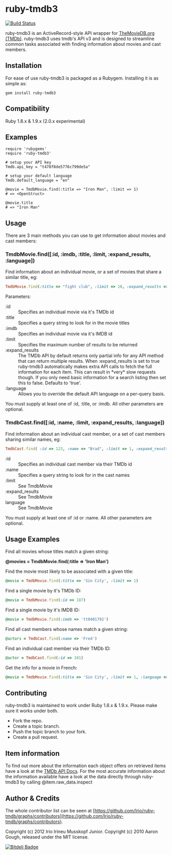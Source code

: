 # ruby-tmdb3

[![Build Status](https://travis-ci.org/Irio/ruby-tmdb.png?branch=master)](https://travis-ci.org/Irio/ruby-tmdb)

ruby-tmdb3 is an ActiveRecord-style API wrapper for [TheMovieDB.org (TMDb)](http://www.themoviedb.org/). ruby-tmdb3 uses tmdb's API v3 and is designed to streamline common tasks associated with finding information about movies and cast members.

## Installation

For ease of use ruby-tmdb3 is packaged as a Rubygem. Installing it is as simple as:

```console
gem install ruby-tmdb3
```

## Compatibility

Ruby 1.8.x & 1.9.x (2.0.x experimental)

## Examples

```console
require 'rubygems'
require 'ruby-tmdb3'

# setup your API key
Tmdb.api_key = "t478f8de5776c799de5a"

# setup your default language
Tmdb.default_language = "en"

@movie = TmdbMovie.find(:title => "Iron Man", :limit => 1)
# => <OpenStruct>

@movie.title
# => "Iron Man"
```

## Usage

There are 3 main methods you can use to get information about movies and cast members:

### TmdbMovie.find([:id, :imdb, :title, :limit, :expand_results, :language])

Find information about an individual movie, or a set of movies that share a similar title, eg:

```ruby
TmdbMovie.find(:title => "fight club", :limit => 10, :expand_results => true, :language => "en")
```

Parameters:

<dl>
<dt>:id<dt><dd>Specifies an individual movie via it's TMDb id</dd>
<dt>:title<dt><dd>Specifies a query string to look for in the movie titles</dd>
<dt>:imdb<dt><dd>Specifies an individual movie via it's IMDB id</dd>
<dt>:limit<dt><dd>Specifies the maximum number of results to be returned</dd>
<dt>:expand_results<dt><dd>The TMDb API by default returns only partial info for any API method that can return multiple results. When :expand_results is set to true ruby-tmdb3 automatically makes extra API calls to fetch the full information for each item. This can result in *very* slow requests though. If you only need basic information for a search listing then set this to false. Defaults to 'true'.</dd>
<dt>:language<dt><dd>Allows you to override the default API language on a per-query basis.</dd>
</dl>

You must supply at least one of :id, :title, or :imdb. All other parameters are optional.

### TmdbCast.find([:id, :name, :limit, :expand_results, :language])

Find information about an individual cast member, or a set of cast members sharing similar names, eg:

```ruby
TmdbCast.find( :id => 123, :name => "Brad", :limit => 1, :expand_results => true)
```

<dl>
<dt>:id<dt><dd>Specifies an individual cast member via their TMDb id</dd>
<dt>:name<dt><dd>Specifies a query string to look for in the cast names</dd>
<dt>:limit<dt><dd>See TmdbMovie</dd>
<dt>:expand_results<dt><dd>See TmdbMovie</dd>
<dt>language<dt><dd>See TmdbMovie</dd>
</dl>

You must supply at least one of :id or :name. All other parameters are optional.


## Usage Examples

Find all movies whose titles match a given string:

**@movies = TmdbMovie.find(:title => 'Iron Man')**

Find the movie most likely to be associated with a given title:

```ruby
@movie = TmdbMovie.find(:title => 'Sin City', :limit => 1)
```

Find a single movie by it's TMDb ID:

```ruby
@movie = TmdbMovie.find(:id => 187)
```

Find a single movie by it's IMDB ID:

```ruby
@movie = TmdbMovie.find(:imdb => 'tt0401792')
```

Find all cast members whose names match a given string:

```ruby
@actors = TmdbCast.find(:name => 'Fred')
```

Find an individual cast member via their TMDb ID:

```ruby
@actor = TmdbCast.find(:id => 101)
```

Get the info for a movie in French:

```ruby
@movie = TmdbMovie.find(:title => 'Sin City', :limit => 1, :language => "fr")
```

## Contributing

ruby-tmdb3 is maintained to work under Ruby 1.8.x & 1.9.x. Please make sure it works under both.

* Fork the repo.
* Create a topic branch.
* Push the topic branch to your fork.
* Create a pull request.


## Item information

To find out more about the information each object offers on retrieved items have a look at the [TMDb API Docs](https://developer.themoviedb.org/docs/getting-started). For the most accurate information about the information available have a look at the data directly through ruby-tmdb3 by calling @item.raw_data.inspect

## Author & Credits

The whole contributor list can be seen at [https://github.com/Irio/ruby-tmdb/graphs/contributors](https://github.com/Irio/ruby-tmdb/graphs/contributors).

Copyright (c) 2012 Irio Irineu Musskopf Junior.
Copyright (c) 2010 Aaron Gough, released under the MIT license.

[![Bitdeli Badge](https://d2weczhvl823v0.cloudfront.net/Irio/ruby-tmdb/trend.png)](https://bitdeli.com/free "Bitdeli Badge")

